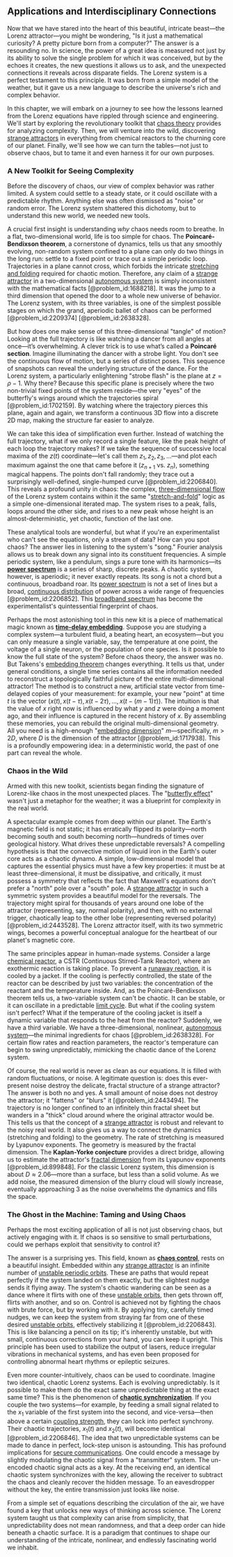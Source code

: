 ## Applications and Interdisciplinary Connections

Now that we have stared into the heart of this beautiful, intricate beast—the Lorenz attractor—you might be wondering, "Is it just a mathematical curiosity? A pretty picture born from a computer?" The answer is a resounding no. In science, the power of a great idea is measured not just by its ability to solve the single problem for which it was conceived, but by the echoes it creates, the new questions it allows us to ask, and the unexpected connections it reveals across disparate fields. The Lorenz system is a perfect testament to this principle. It was born from a simple model of the weather, but it gave us a new language to describe the universe's rich and complex behavior.

In this chapter, we will embark on a journey to see how the lessons learned from the Lorenz equations have rippled through science and engineering. We'll start by exploring the revolutionary toolkit that [chaos theory](@article_id:141520) provides for analyzing complexity. Then, we will venture into the wild, discovering [strange attractors](@article_id:142008) in everything from chemical reactors to the churning core of our planet. Finally, we'll see how we can turn the tables—not just to observe chaos, but to tame it and even harness it for our own purposes.

### A New Toolkit for Seeing Complexity

Before the discovery of chaos, our view of complex behavior was rather limited. A system could settle to a steady state, or it could oscillate with a predictable rhythm. Anything else was often dismissed as "noise" or random error. The Lorenz system shattered this dichotomy, but to understand this new world, we needed new tools.

A crucial first insight is understanding *why* chaos needs room to breathe. In a flat, two-dimensional world, life is too simple for chaos. The **Poincaré-Bendixson theorem**, a cornerstone of dynamics, tells us that any smoothly evolving, non-random system confined to a plane can only do two things in the long run: settle to a fixed point or trace out a simple periodic loop. Trajectories in a plane cannot cross, which forbids the intricate [stretching and folding](@article_id:268909) required for chaotic motion. Therefore, any claim of a [strange attractor](@article_id:140204) in a two-dimensional [autonomous system](@article_id:174835) is simply inconsistent with the mathematical facts [@problem_id:1688218]. It was the jump to a third dimension that opened the door to a whole new universe of behavior. The Lorenz system, with its three variables, is one of the simplest possible stages on which the grand, aperiodic ballet of chaos can be performed [@problem_id:2209374] [@problem_id:2638328].

But how does one make sense of this three-dimensional "tangle" of motion? Looking at the full trajectory is like watching a dancer from all angles at once—it’s overwhelming. A clever trick is to use what’s called a **Poincaré section**. Imagine illuminating the dancer with a strobe light. You don't see the continuous flow of motion, but a series of distinct poses. This sequence of snapshots can reveal the underlying structure of the dance. For the Lorenz system, a particularly enlightening "strobe flash" is the plane at $z = \rho - 1$. Why there? Because this specific plane is precisely where the two non-trivial fixed points of the system reside—the very "eyes" of the butterfly's wings around which the trajectories spiral [@problem_id:1702159]. By watching where the trajectory pierces this plane, again and again, we transform a continuous 3D flow into a discrete 2D map, making the structure far easier to analyze.

We can take this idea of simplification even further. Instead of watching the full trajectory, what if we only record a single feature, like the peak height of each loop the trajectory makes? If we take the sequence of successive local maxima of the $z(t)$ coordinate—let's call them $z_1, z_2, z_3, \ldots$—and plot each maximum against the one that came before it ($z_{n+1}$ vs. $z_n$), something magical happens. The points don't fall randomly; they trace out a surprisingly well-defined, single-humped curve [@problem_id:2206840]. This reveals a profound unity in chaos: the complex, [three-dimensional flow](@article_id:264771) of the Lorenz system contains within it the same "[stretch-and-fold](@article_id:275147)" logic as a simple one-dimensional iterated map. The system rises to a peak, falls, loops around the other side, and rises to a new peak whose height is an almost-deterministic, yet chaotic, function of the last one.

These analytical tools are wonderful, but what if you're an experimentalist who can't see the equations, only a stream of data? How can you spot chaos? The answer lies in listening to the system's "song." Fourier analysis allows us to break down any signal into its constituent frequencies. A simple periodic system, like a pendulum, sings a pure tone with its harmonics—its **[power spectrum](@article_id:159502)** is a series of sharp, discrete peaks. A chaotic system, however, is aperiodic; it never exactly repeats. Its song is not a chord but a continuous, broadband roar. Its [power spectrum](@article_id:159502) is not a set of lines but a broad, [continuous distribution](@article_id:261204) of power across a wide range of frequencies [@problem_id:2206852]. This [broadband spectrum](@article_id:273828) has become the experimentalist's quintessential fingerprint of chaos.

Perhaps the most astonishing tool in this new kit is a piece of mathematical magic known as **[time-delay embedding](@article_id:149229)**. Suppose you are studying a complex system—a turbulent fluid, a beating heart, an ecosystem—but you can only measure a single variable, say, the temperature at one point, the voltage of a single neuron, or the population of one species. Is it possible to know the full state of the system? Before chaos theory, the answer was no. But Takens's [embedding theorem](@article_id:150378) changes everything. It tells us that, under general conditions, a single time series contains all the information needed to reconstruct a topologically faithful picture of the entire multi-dimensional attractor! The method is to construct a new, artificial state vector from time-delayed copies of your measurement: for example, your new "point" at time $t$ is the vector $(x(t), x(t-\tau), x(t-2\tau), \ldots, x(t-(m-1)\tau))$. The intuition is that the value of $x$ right now is influenced by what $y$ and $z$ were doing a moment ago, and their influence is captured in the recent history of $x$. By assembling these memories, you can rebuild the original multi-dimensional geometry. All you need is a high-enough "[embedding dimension](@article_id:268462)" $m$—specifically, $m > 2D$, where $D$ is the dimension of the attractor [@problem_id:1717938]. This is a profoundly empowering idea: in a deterministic world, the past of one part can reveal the whole.

### Chaos in the Wild

Armed with this new toolkit, scientists began finding the signature of Lorenz-like chaos in the most unexpected places. The "[butterfly effect](@article_id:142512)" wasn't just a metaphor for the weather; it was a blueprint for complexity in the real world.

A spectacular example comes from deep within our planet. The Earth's magnetic field is not static; it has erratically flipped its polarity—north becoming south and south becoming north—hundreds of times over geological history. What drives these unpredictable reversals? A compelling hypothesis is that the convective motion of liquid iron in the Earth's outer core acts as a chaotic dynamo. A simple, low-dimensional model that captures the essential physics must have a few key properties: it must be at least three-dimensional, it must be dissipative, and critically, it must possess a symmetry that reflects the fact that Maxwell's equations don't prefer a "north" pole over a "south" pole. A [strange attractor](@article_id:140204) in such a symmetric system provides a beautiful model for the reversals. The trajectory might spiral for thousands of years around one lobe of the attractor (representing, say, normal polarity), and then, with no external trigger, chaotically leap to the other lobe (representing reversed polarity) [@problem_id:2443528]. The Lorenz attractor itself, with its two symmetric wings, becomes a powerful conceptual analogue for the heartbeat of our planet's magnetic core.

The same principles appear in human-made systems. Consider a large [chemical reactor](@article_id:203969), a CSTR (Continuous Stirred-Tank Reactor), where an exothermic reaction is taking place. To prevent a [runaway reaction](@article_id:182827), it is cooled by a jacket. If the cooling is perfectly controlled, the state of the reactor can be described by just two variables: the concentration of the reactant and the temperature inside. And, as the Poincaré-Bendixson theorem tells us, a two-variable system can't be chaotic. It can be stable, or it can oscillate in a predictable [limit cycle](@article_id:180332). But what if the cooling system isn't perfect? What if the temperature of the cooling jacket is itself a dynamic variable that responds to the heat from the reactor? Suddenly, we have a third variable. We have a three-dimensional, nonlinear, [autonomous system](@article_id:174835)—the minimal ingredients for chaos [@problem_id:2638328]. For certain flow rates and reaction parameters, the reactor's temperature can begin to swing unpredictably, mimicking the chaotic dance of the Lorenz system.

Of course, the real world is never as clean as our equations. It is filled with random fluctuations, or noise. A legitimate question is: does this ever-present noise destroy the delicate, fractal structure of a strange attractor? The answer is both no and yes. A small amount of noise does not destroy the attractor; it "fattens" or "blurs" it [@problem_id:2443494]. The trajectory is no longer confined to an infinitely thin fractal sheet but wanders in a "thick" cloud around where the original attractor would be. This tells us that the concept of a [strange attractor](@article_id:140204) is robust and relevant to the noisy real world. It also gives us a way to connect the dynamics (stretching and folding) to the geometry. The rate of stretching is measured by Lyapunov exponents. The geometry is measured by the fractal dimension. The **Kaplan-Yorke conjecture** provides a direct bridge, allowing us to estimate the attractor's [fractal dimension](@article_id:140163) from its Lyapunov exponents [@problem_id:899848]. For the classic Lorenz system, this dimension is about $D \approx 2.06$—more than a surface, but less than a solid volume. As we add noise, the measured dimension of the blurry cloud will slowly increase, eventually approaching 3 as the noise overwhelms the dynamics and fills the space.

### The Ghost in the Machine: Taming and Using Chaos

Perhaps the most exciting application of all is not just observing chaos, but actively engaging with it. If chaos is so sensitive to small perturbations, could we perhaps exploit that sensitivity to control it?

The answer is a surprising yes. This field, known as **[chaos control](@article_id:271050)**, rests on a beautiful insight. Embedded within any [strange attractor](@article_id:140204) is an infinite number of [unstable periodic orbits](@article_id:266239). These are paths that would repeat perfectly if the system landed on them exactly, but the slightest nudge sends it flying away. The system's chaotic wandering can be seen as a dance where it flirts with one of these [unstable orbits](@article_id:261241), then gets thrown off, flirts with another, and so on. Control is achieved not by fighting the chaos with brute force, but by working with it. By applying tiny, carefully timed nudges, we can keep the system from straying far from one of these desired [unstable orbits](@article_id:261241), effectively stabilizing it [@problem_id:2206843]. This is like balancing a pencil on its tip; it's inherently unstable, but with small, continuous corrections from your hand, you can keep it upright. This principle has been used to stabilize the output of lasers, reduce irregular vibrations in mechanical systems, and has even been proposed for controlling abnormal heart rhythms or epileptic seizures.

Even more counter-intuitively, chaos can be used to coordinate. Imagine two identical, chaotic Lorenz systems. Each is evolving unpredictably. Is it possible to make them do the exact same unpredictable thing at the exact same time? This is the phenomenon of **[chaotic synchronization](@article_id:201770)**. If you couple the two systems—for example, by feeding a small signal related to the $x_1$ variable of the first system into the second, and vice-versa—then above a certain [coupling strength](@article_id:275023), they can lock into perfect synchrony. Their chaotic trajectories, $x_1(t)$ and $x_2(t)$, will become identical [@problem_id:2206846]. The idea that two unpredictable systems can be made to dance in perfect, lock-step unison is astounding. This has profound implications for [secure communications](@article_id:271161). One could encode a message by slightly modulating the chaotic signal from a "transmitter" system. The un-encoded chaotic signal acts as a key. At the receiving end, an identical chaotic system synchronizes with the key, allowing the receiver to subtract the chaos and cleanly recover the hidden message. To an eavesdropper without the key, the entire transmission just looks like noise.

From a simple set of equations describing the circulation of the air, we have found a key that unlocks new ways of thinking across science. The Lorenz system taught us that complexity can arise from simplicity, that unpredictability does not mean randomness, and that a deep order can hide beneath a chaotic surface. It is a paradigm that continues to shape our understanding of the intricate, nonlinear, and endlessly fascinating world we inhabit.